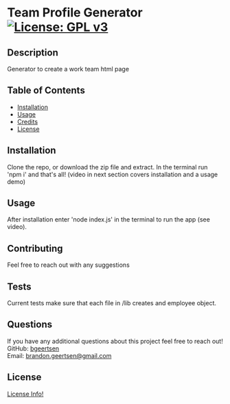 
# Team Profile Generator            [![License: GPL v3](https://img.shields.io/badge/License-GPLv3-blue.svg)](https://www.gnu.org/licenses/gpl-3.0)

## Description 

Generator to create a work team html page


## Table of Contents

* [Installation](#installation)
* [Usage](#usage)
* [Credits](#credits)
* [License](#license)


## Installation

Clone the repo, or download the zip file and extract. In the terminal run 'npm i' and that's all!
(video in next section covers installation and a usage demo)


## Usage 

After installation enter 'node index.js' in the terminal to run the app (see video).




## Contributing

Feel free to reach out with any suggestions

## Tests

Current tests make sure that each file in /lib creates and employee object.

## Questions

If you have any additional questions about this project feel free to reach out!<br/>
GitHub: [bgeertsen](https://github.com/bgeertsen)<br/>
Email: brandon.geertsen@gmail.com<br/>



## License
    
[License Info!](https://choosealicense.com/licenses/gpl-3.0/)


